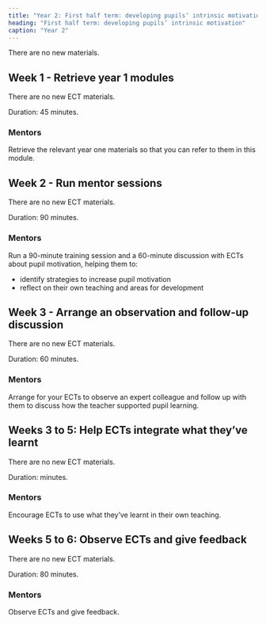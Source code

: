 ```yaml
---
title: "Year 2: First half term: developing pupils’ intrinsic motivation"
heading: "First half term: developing pupils’ intrinsic motivation"
caption: "Year 2"
---
```


There are no new materials.

## Week 1 - Retrieve year 1 modules

There are no new ECT materials.

Duration: 45 minutes.

### Mentors

Retrieve the relevant year one materials so that you can refer to them in this module.

## Week 2 - Run mentor sessions

There are no new ECT materials.

Duration: 90 minutes.

### Mentors

Run a 90-minute training session and a 60-minute discussion with ECTs about pupil motivation, helping them to:

- identify strategies to increase pupil motivation
- reflect on their own teaching and areas for development

## Week 3 - Arrange an observation and follow-up discussion

There are no new ECT materials.

Duration: 60 minutes.

### Mentors

Arrange for your ECTs to observe an expert colleague and follow up with them to discuss how the teacher supported pupil learning.

## Weeks 3 to 5: Help ECTs integrate what they’ve learnt

There are no new ECT materials.

Duration: minutes.

### Mentors

Encourage ECTs to use what they’ve learnt in their own teaching.

## Weeks 5 to 6: Observe ECTs and give feedback

There are no new ECT materials.

Duration: 80 minutes.

### Mentors

Observe ECTs and give feedback.
